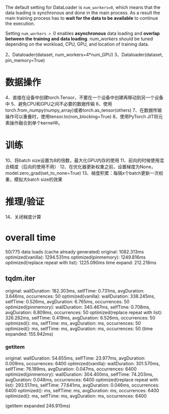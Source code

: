 The default setting for DataLoader is `num_workers=0`, which means that the data loading is synchronous and done in the main process. As a result the main training process has to **wait for the data to be available** to continue the execution.


Setting `num_workers > `0 enables **asynchronous** data loading and **overlap between the training and data loading**. num_workers should be tuned depending on the workload, CPU, GPU, and location of training data.

2、Dataloader(dataset, num_workers=4*num_GPU)
3、Dataloader(dataset, pin_memory=True)

# 数据操作
4、直接在设备中创建torch.Tensor，不要在一个设备中创建再移动到另一个设备中
5、避免CPU和GPU之间不必要的数据传输
6、使用torch.from_numpy(numpy_array)或者torch.as_tensor(others)
7、在数据传输操作可以重叠时，使用tensor.to(non_blocking=True)
8、使用PyTorch JIT将元素操作融合到单个kernel中。

# 训练
10、将batch size设置为8的倍数，最大化GPU内存的使用
11、前向的时候使用混合精度（后向的使用不用）
12、在优化器更新权重之前，设置梯度为None，model.zero_grad(set_to_none=True)
13、梯度积累：每隔x个batch更新一次权重，模拟大batch size的效果

# 推理/验证
14、关闭梯度计算



# overall time
50/775 data loads (cache already generated)
original: 1082.313ms
optimized(vanilla): 1294.531ms
optimized(pinmemory): 1249.816ms
optimized(replace repeat with list): 1225.090ms
time expand: 212.218ms

## tqdm.__iter__
original: wallDuration: 182.303ms, selfTime: 0.731ms, avgDuration: 3.646ms, occurrences: 50
optimized(vanilla): wallDuration: 338.245ms, selfTime: 0.526ms, avgDuration: 6.765ms, occurrences: 50
optimized(pinmemory): wallDuration: 340.467ms, selfTime: 0.708ms, avgDuration: 6.809ms, occurrences: 50
optimized(replace repeat with list): 326.282ms, selfTime: 0.419ms, avgDuration: 6.526ms, occurrences: 50
optimized(): ms, selfTime: ms, avgDuration: ms, occurrences: 50
optimized(): ms, selfTime: ms, avgDuration: ms, occurrences: 50
(time expanded: 155.942ms)

### __getitem__
original: wallDuration: 54.655ms, selfTime: 23.977ms, avgDuration: 0.009ms, occurrences: 6400
optimized(vanilla): wallDuration: 301.570ms, selfTime: 76.189ms, avgDuration: 0.047ms, occurrences: 6400
optimized(pinmemory): wallDuration: 304.400ms, selfTime: 74.203ms, avgDuration: 0.048ms, occurrences: 6400
optimized(replace repeat with list): 293.517ms, selfTime: 77.641ms, avgDuration: 0.046ms, occurrences: 6400
optimized(): ms, selfTime: ms, avgDuration: ms, occurrences: 6400
optimized(): ms, selfTime: ms, avgDuration: ms, occurrences: 6400

(getitem expanded 246.915ms)



